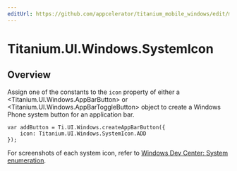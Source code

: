 ```yaml
---
editUrl: https://github.com/appcelerator/titanium_mobile_windows/edit/master/apidoc/WindowsOnly/Titanium.UI.Windows.SystemIcon.yml
---
```

# Titanium.UI.Windows.SystemIcon

<TypeHeader/>

## Overview

Assign one of the constants to the `icon` property of either a
<Titanium.UI.Windows.AppBarButton> or <Titanium.UI.Windows.AppBarToggleButton>
object to create a Windows Phone system button for an application bar.

    var addButton = Ti.UI.Windows.createAppBarButton({
        icon: Titanium.UI.Windows.SystemIcon.ADD
    });

For screenshots of each system icon, refer to
[Windows Dev Center: System enumeration](https://msdn.microsoft.com/en-us/library/windows/apps/windows.ui.xaml.controls.symbol).

<ApiDocs/>
